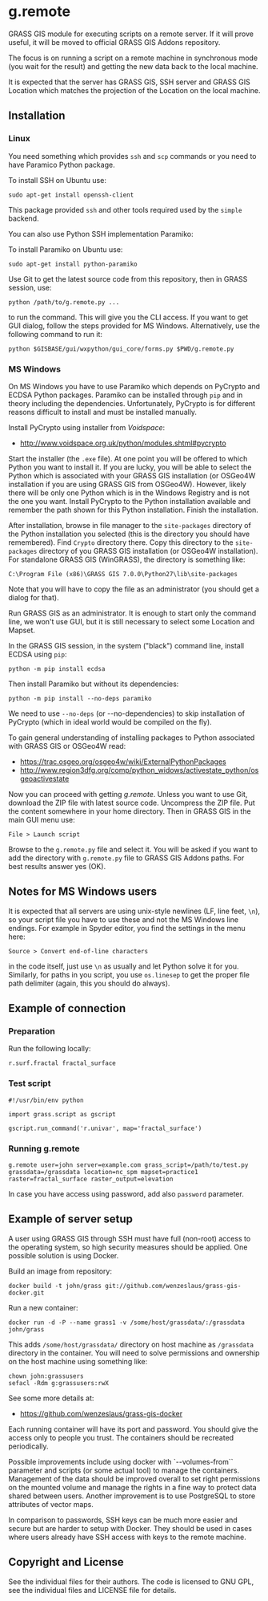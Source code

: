 # g.remote

GRASS GIS module for executing scripts on a remote server.
If it will prove useful, it will be moved to official GRASS GIS Addons
repository.

The focus is on running a script on a remote machine in synchronous mode
(you wait for the result) and getting the new data back to the local
machine.

It is expected that the server has GRASS GIS, SSH server and
GRASS GIS Location which matches the projection of the Location
on the local machine.


## Installation

### Linux

You need something which provides `ssh` and `scp` commands or
you need to have Paramico Python package.

To install SSH on Ubuntu use:

    sudo apt-get install openssh-client

This package provided `ssh` and other tools required used by
the `simple` backend.

You can also use Python SSH implementation Paramiko:

To install Paramiko on Ubuntu use:

    sudo apt-get install python-paramiko

Use Git to get the latest source code from this repository,
then in GRASS session, use:

    python /path/to/g.remote.py ...

to run the command. This will give you the CLI access. If you want to
get GUI dialog, follow the steps provided for MS Windows.
Alternatively, use the following command to run it:

    python $GISBASE/gui/wxpython/gui_core/forms.py $PWD/g.remote.py


### MS Windows

On MS Windows you have to use Paramiko which depends on PyCrypto
and ECDSA Python packages.
Paramiko can be installed through `pip` and in theory including
the dependencies. Unfortunately, PyCrypto is for different reasons
difficult to install and must be installed manually.

Install PyCrypto using installer from *Voidspace*:

* http://www.voidspace.org.uk/python/modules.shtml#pycrypto

Start the installer (the `.exe` file). At one point you will be offered
to which Python you want to install it. If you are lucky, you will be
able to select the Python which is associated with your GRASS GIS
installation (or OSGeo4W installation if you are using GRASS GIS from
OSGeo4W). However, likely there will be only one Python which is
in the Windows Registry and is not the one you want. Install PyCrypto
to the Python installation available and remember the path shown for
this Python installation. Finish the installation.

After installation, browse in file manager to the `site-packages`
directory of the Python installation you selected (this is the directory
you should have remembered). Find `Crypto` directory there.
Copy this directory to the `site-packages` directory of you GRASS GIS
installation (or OSGeo4W installation). For standalone GRASS GIS
(WinGRASS), the directory is something like:

    C:\Program File (x86)\GRASS GIS 7.0.0\Python27\lib\site-packages

Note that you will have to copy the file as an administrator (you should
get a dialog for that).

Run GRASS GIS as an administrator. It is enough to start only
the command line, we won't use GUI, but it is still necessary to
select some Location and Mapset.

In the GRASS GIS session, in the system ("black") command line,
install ECDSA using `pip`:

    python -m pip install ecdsa

Then install Paramiko but without its dependencies:

    python -m pip install --no-deps paramiko

We need to use `--no-deps` (or --no-dependencies) to skip installation
of PyCrypto (which in ideal world would be compiled on the fly).

To gain general understanding of installing packages to Python
associated with GRASS GIS or OSGeo4W read:

* https://trac.osgeo.org/osgeo4w/wiki/ExternalPythonPackages
* http://www.region3dfg.org/comp/python_widows/activestate_python/osgeoactivestate

Now you can proceed with getting *g.remote*.
Unless you want to use Git, download the ZIP file with latest source
code. Uncompress the ZIP file. Put the content somewhere in your home
directory. Then in GRASS GIS in the main GUI menu use:

    File > Launch script

Browse to the `g.remote.py` file and select it.
You will be asked if you want to add the directory with `g.remote.py`
file to GRASS GIS Addons paths. For best results answer yes (OK).


## Notes for MS Windows users

It is expected that all servers are using unix-style newlines
(LF, line feet, `\n`), so your script file you have to use these
and not the MS Windows line endings. For example in Spyder editor,
you find the settings in the menu here:

    Source > Convert end-of-line characters

in the code itself, just use `\n` as usually and let Python solve it
for you. Similarly, for paths in you script, you use `os.linesep` to
get the proper file path delimiter (again, this you should do always).


## Example of connection

### Preparation

Run the following locally:

    r.surf.fractal fractal_surface

### Test script

    #!/usr/bin/env python

    import grass.script as gscript

    gscript.run_command('r.univar', map='fractal_surface')

### Running g.remote

    g.remote user=john server=example.com grass_script=/path/to/test.py grassdata=/grassdata location=nc_spm mapset=practice1 raster=fractal_surface raster_output=elevation

In case you have access using password, add also `password` parameter.


## Example of server setup

A user using GRASS GIS through SSH must have full (non-root) access to
the operating system, so high security measures should be applied.
One possible solution is using Docker.

Build an image from repository:

    docker build -t john/grass git://github.com/wenzeslaus/grass-gis-docker.git

Run a new container:

    docker run -d -P --name grass1 -v /some/host/grassdata/:/grassdata john/grass

This adds `/some/host/grassdata/` directory on host machine
as `/grassdata` directory in the container. You will need to solve
permissions and ownership on the host machine using something like:

    chown john:grassusers
    sefacl -Rdm g:grassusers:rwX

See some more details at:

* https://github.com/wenzeslaus/grass-gis-docker

Each running container will have its port and password. You should
give the access only to people you trust. The containers should
be recreated periodically.

Possible improvements include using docker with `--volumes-from``
parameter and scripts (or some actual tool) to manage the containers.
Management of the data should be improved overall to set right
permissions on the mounted volume and manage the rights in a fine way
to protect data shared between users. Another improvement
is to use PostgreSQL to store attributes of vector maps.

In comparison to passwords, SSH keys can be much more easier
and secure but are harder to setup with Docker. They should be
used in cases where users already have SSH access with keys
to the remote machine.


## Copyright and License

See the individual files for their authors. The code is licensed to
GNU GPL, see the individual files and LICENSE file for details.
